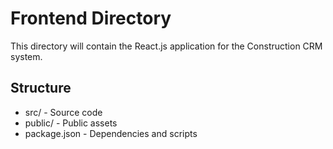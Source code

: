 # Frontend Directory

This directory will contain the React.js application for the Construction CRM system.

## Structure
- src/ - Source code
- public/ - Public assets
- package.json - Dependencies and scripts